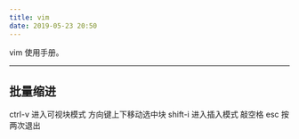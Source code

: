 ```yaml
---
title: vim
date: 2019-05-23 20:50
---
```


vim 使用手册。

<!-- more -->

---

## 批量缩进
ctrl-v   进入可视块模式
方向键上下移动选中块
shift-i  进入插入模式
敲空格
esc  按两次退出


